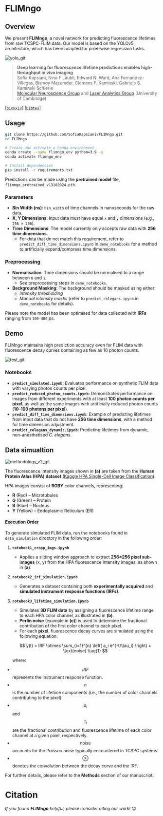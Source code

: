 # FLIMngo

## Overview
We present **FLIMngo**, a novel network for predicting fluorescence lifetimes from raw TCSPC-FLIM data. 
Our model is based on the YOLOv5 architecture, which has been adapted for pixel-wise regression tasks. 



![yolo_git](https://github.com/user-attachments/assets/d2b4473c-cf28-4c3a-8a37-4a4d68f15ff0)


> **Deep learning for fluorescence lifetime predictions enables high-throughput in vivo imaging**          
> Sofia Kapsiani, Nino F Läubli, Edward N. Ward, Ana Fernandez-Villegas, Bismoy Mazumder, Clemens F. Kaminski, Gabriele S. Kaminski Schierle    
> <a href="https://www.ceb-mng.org/" target="_blank">Molecular Neuroscience Group</a> and <a href="https://laser.ceb.cam.ac.uk/" target="_blank">Laser Analytics Group</a> (University of Cambridge)
>
[[`bioRxiv`](https://www.biorxiv.org/content/10.1101/2024.09.13.612802v1)]  [[`bibtex`](#bibtex-citation)]


## Usage 

```bash
git clone https://github.com/SofiaKapsiani/FLIMngo.git
cd FLIMngo

# Create and activate a Conda environment
conda create --name flimngo_env python=3.9 -y
conda activate flimngo_env

# Install dependencies
pip install -r requirements.txt
```

Predictions can be made using the **pretrained model** file, `flimngo_pretrained_v13102024.pth`.

### Parameters

- **Bin Width (ns)**: `bin_width` of time channels in nanoseconds for the raw data.  
- **X, Y Dimensions**: Input data must have equal `x` and `y` dimensions (e.g., `256 × 256`).  
- **Time Dimensions**: The model currently only accepts raw data with **256 time dimensions**.  
  - For data that do not match this requirement, refer to `predict_diff_time_dimensions.ipynb` in `demo_notebooks` for a method to artificially expand/compress time dimensions.  

### Preprocessing  

- **Normalisation**: Time dimensions should be normalised to a range between `0` and `1`.  
  - See preprocessing steps in  `demo_notebooks`.
- **Background Masking**: The background should be masked using either:  
  - *Intensity thresholding*  
  - *Manual intensity masks* (refer to `predict_celegans.ipynb` in `demo_notebooks` for details).  

Please note the model has been optimised for data collected with **IRFs** ranging from `100-400` ps.

## Demo

FLIMngo maintains high prediction accuracy even for FLIM data with fluorescence decay curves containing as few as 10 photon counts.

![test_git](https://github.com/user-attachments/assets/df51ff95-0a20-4ce8-8e71-b78983c7f7fd)

### Notebooks  

- **`predict_simulated.ipynb`**: Evaluates performance on synthetic FLIM data with varying photon counts per pixel.  
- **`predict_reduced_photon_counts.ipynb`**: Demonstrates performance on images from different experiments with at least **100 photon counts per pixel**, as well as the same images with artificially reduced photon counts (**10–100 photons per pixel**).  
- **`predict_diff_time_dimensions.ipynb`**: Example of predicting lifetimes from input data that do not have **256 time dimensions**, with a method for time dimension adjustment.  
- **`predict_celegans_dynamic.ipynb`**: Predicting lifetimes from dynamic, non-anesthetised *C. elegans*.

## Data simualtion

![methodology_v2_git](https://github.com/user-attachments/assets/c58090e8-152d-4b79-98d1-d35bb081602b) 

The fluorescence intensity images shown in **(a)** are taken from the **Human Protein Atlas (HPA) dataset** ([Kaggle HPA Single-Cell Image Classification](https://www.kaggle.com/c/hpa-single-cell-image-classification)).  

HPA images consist of **RGBY** color channels, representing:  
- **R** (Red) – Microtubules  
- **G** (Green) – Protein  
- **B** (Blue) – Nucleus  
- **Y** (Yellow) – Endoplasmic Reticulum (ER)  

#### **Execution Order**  

To generate simulated FLIM data, run the notebooks found in `data_simulation` directory in the following order:  

1. **`notebook1_cropp_imgs.ipynb`**  
   - Applies a sliding window approach to extract **256×256 pixel sub-images** (x, y) from the HPA fluorescence intensity images, as shown in **(a)**.  

2. **`notebook2_irf_simulation.ipynb`**  
   - Generates a dataset containing both **experimentally acquired** and **simulated instrument response functions (IRFs)**.  

3. **`notebook3_lifetime_simulation.ipynb`**  
   - Simulates **3D FLIM data** by assigning a fluorescence lifetime range to each HPA color channel, as illustrated in **(b)**.  
   - **Perlin noise** (example in **(c)**) is used to determine the fractional contribution of the first color channel to each pixel.  
   - For each **pixel**, fluorescence decay curves are simulated using the following equation:  

   
   $$
   y(t) = IRF \otimes \sum_{i=1}^{n} \left( a_i e^{-t/\tau_i} \right) + \text{noise} \tag{1}
   $$  

   where:  
  -  $$IRF$$ represents the instrument response function.  
  - $$n$$ is the number of lifetime components (i.e., the number of color channels contributing to the pixel).  
  - $$a_i$$ and $$\tau_i$$ are the fractional contribution and fluorescence lifetime of each color channel at a given pixel, respectively.  
  - $$\text{noise}$$ accounts for the Poisson noise typically encountered in TCSPC systems.  
  - $$\otimes$$ denotes the convolution between the decay curve and the IRF.  

For further details, please refer to the **Methods** section of our manuscript. 


# Citation

*If you found **FLIMngo** helpful, please consider citing our work!* 😊
<a name="bibtex-citation"></a>
```

```


